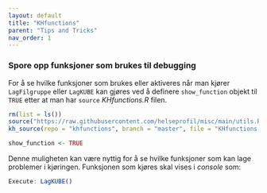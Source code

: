 ```yaml
---
layout: default
title: "KHfunctions" 
parent: "Tips and Tricks"
nav_order: 1  
---
```


### Spore opp funksjoner som brukes til debugging

For å se hvilke funksjoner som brukes eller aktiveres når man kjører
`LagFilgruppe` eller `LagKUBE` kan gjøres ved å definere `show_function` objekt
til `TRUE` etter at man har `source` *KHfunctions.R* filen. 

```r
rm(list = ls())
source("https://raw.githubusercontent.com/helseprofil/misc/main/utils.R")
kh_source(repo = "khfunctions", branch = "master", file = "KHfunctions.R", encoding = "latin1")

show_function <- TRUE
```

Denne muligheten kan være nyttig for å se hvilke funksjoner som kan lage
problemer i kjøringen. Funksjonen som kjøres skal vises i *console* som:

```r
Execute: LagKUBE()
```
